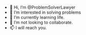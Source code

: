 - 👋 Hi, I’m @ProblemSolverLawyer
- 👀 I’m interested in solving problems
- 🌱 I’m currently learning life.
- 💞️ I’m not looking to collaborate.
- 📫 I will reach you.

<!---
ProblemSolverLawyer/ProblemSolverLawyer is a ✨ special ✨ repository because its `README.md` (this file) appears on your GitHub profile.
You can click the Preview link to take a look at your changes.
--->
